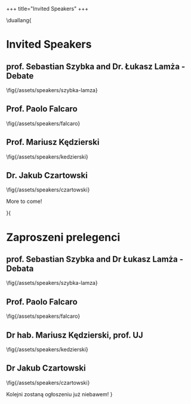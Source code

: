 +++
title="Invited Speakers"
+++

\duallang{
# Invited Speakers

## prof. Sebastian Szybka and Dr. Łukasz Lamża - Debate
\fig{/assets/speakers/szybka-lamza}

## Prof. Paolo Falcaro
\fig{/assets/speakers/falcaro}

## Prof. Mariusz Kędzierski
\fig{/assets/speakers/kedzierski}

## Dr. Jakub Czartowski
\fig{/assets/speakers/czartowski}

More to come!

}{
# Zaproszeni prelegenci

## prof. Sebastian Szybka and Dr Łukasz Lamża - Debata
\fig{/assets/speakers/szybka-lamza}

## Prof. Paolo Falcaro
\fig{/assets/speakers/falcaro}

## Dr hab. Mariusz Kędzierski, prof. UJ
\fig{/assets/speakers/kedzierski}

## Dr Jakub Czartowski
\fig{/assets/speakers/czartowski}

Kolejni zostaną ogłoszeniu już niebawem!
}
